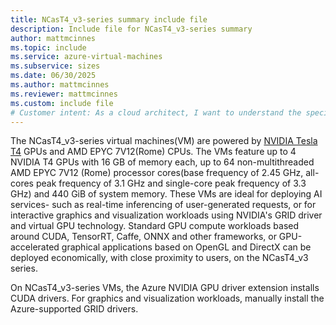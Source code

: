 ```yaml
---
title: NCasT4_v3-series summary include file
description: Include file for NCasT4_v3-series summary
author: mattmcinnes
ms.topic: include
ms.service: azure-virtual-machines
ms.subservice: sizes
ms.date: 06/30/2025
ms.author: mattmcinnes
ms.reviewer: mattmcinnes
ms.custom: include file
# Customer intent: As a cloud architect, I want to understand the specifications and capabilities of the NCasT4_v3-series virtual machines, so that I can determine their suitability for deploying AI services and GPU-accelerated applications.
---
```

The NCasT4_v3-series virtual machines(VM) are powered by [NVIDIA Tesla T4](https://www.nvidia.com/en-us/data-center/tesla-t4/) GPUs and AMD EPYC 7V12(Rome) CPUs. The VMs feature up to 4 NVIDIA T4 GPUs with 16 GB of memory each, up to 64 non-multithreaded AMD EPYC 7V12 (Rome) processor cores(base frequency of 2.45 GHz, all-cores peak frequency of 3.1 GHz and single-core peak frequency of 3.3 GHz) and 440 GiB of system memory. These VMs are ideal for deploying AI services- such as real-time inferencing of user-generated requests, or for interactive graphics and visualization workloads using NVIDIA's GRID driver and virtual GPU technology. Standard GPU compute workloads based around CUDA, TensorRT, Caffe, ONNX and other frameworks, or GPU-accelerated graphical applications based on OpenGL and DirectX can be deployed economically, with close proximity to users, on the NCasT4_v3 series.

On NCasT4_v3-series VMs, the Azure NVIDIA GPU driver extension installs CUDA drivers. For graphics and visualization workloads, manually install the Azure-supported GRID drivers.
